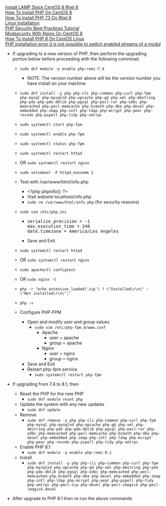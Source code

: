 [Install LAMP Stack CentOS 8 Rhel 8](https://www.linuxbabe.com/redhat/install-lamp-stack-centos-8-rhel-8)<br />
[How To Install PHP On CentOS 8](https://linuxize.com/post/how-to-install-php-on-centos-8/)<br />
[How To Install PHP 73 On Rhel 8](https://www.itzgeek.com/how-tos/linux/centos-how-tos/how-to-install-php-7-3-on-rhel-8.html)<br />
[Linux Installation](https://www.scriptcase.net/docs/en_us/v9/manual/02-scriptcase-installation/06-linux_php/)<br />
[PHP Security Best Practices Tutorial](https://www.cyberciti.biz/tips/php-security-best-practices-tutorial.html)<br />
[Modsecurity With Nginx On CentOS 8](https://www.aventistech.com/kb/modsecurity-with-nginx-on-centos-8/)<br />
[How To Install PHP 8 On CentOS Linux](https://computingforgeeks.com/how-to-install-php-8-on-centos-linux/)<br />
[PHP installation error it is not possible to switch enabled streams of a modul](https://stackoverflow.com/questions/63080021/php-installation-error-it-is-not-possible-to-switch-enabled-streams-of-a-modul)

* If upgrading to a new version of PHP, then perform the upgrading portion below before proceeding with the following commnad.
  * `sudo dnf module -y enable php:remi-7.4`
    * NOTE: The version number above will be the version number you have install on your machine
  * `sudo dnf install -y php php-cli php-common php-curl php-fpm php-mysql php-mysqlnd php-opcache php-gd php-xml php-mbstring php-pdo php-pdo-dblib php-pgsql php-pecl-rar php-odbc php-memcached php-pecl-memcache php-bcmath php-dba php-devel php-embedded php-imap php-intl php-ldap php-mcrypt php-pear php-recode php-pspell php-tidy php-xmlrpc`
  * `sudo systemctl start php-fpm`
  * `sudo systemctl enable php-fpm`
  * `sudo systemctl status php-fpm`
  * `sudo systemctl restart httpd`
  * OR `sudo systemctl restart nginx`
  * `sudo setsebool -P httpd_execmem 1`
  * Test with /var/www/html/info.php
    * \<?php phpinfo(); ?\>
    * Visit website localhost/info.php
    * `sudo rm /var/www/html/info.php` (for security reasons)
  * `sudo vim /etc/php.ini`
    * <pre>
      serialize_precision = -1
      max_execution_time = 240
      date.timezone = America/Los_Angeles
      </pre>
    * Save and Exit
  * `sudo systemctl restart httpd`
  * OR `sudo systemctl restart nginx`
  * `sudo apachectl configtest`
  * OR `sudo nginx -t`
  * `php -r "echo extension_loaded('zip') ? \"Installed\r\n\" : \"Not installed\r\n\";"`
  * `php -v`

  * Configure PHP-FPM
    * Open and modify user and group values
      * `sudo vim /etc/php-fpm.d/www.conf`
        * Apache
          * user = apache
          * group = apache
        * Nginx
          * user = nginx
          * group = nginx
    * Save and Exit
    * Restart php-fpm service
      * `sudo systemctl restart php-fpm`

* If upgrading from 7.4 to 8.1, then
  * Reset the PHP for the new PHP
    * `sudo dnf module reset php`
  * Update the system with any new updates
    *  `sudo dnf update`
  * Remove
    * `sudo dnf remove -y php php-cli php-common php-curl php-fpm php-mysql php-mysqlnd php-opcache php-gd php-xml php-mbstring php-pdo php-pdo-dblib php-pgsql php-pecl-rar php-odbc php-memcached php-pecl-memcache php-bcmath php-dba php-devel php-embedded php-imap php-intl php-ldap php-mcrypt php-pear php-recode php-pspell php-tidy php-xmlrpc`
  * Enable PHP 8.1
    * `sudo dnf module -y enable php:remi-8.1`
  * Install
    * `sudo dnf install -y php php-cli php-common php-curl php-fpm php-mysqlnd php-opcache php-gd php-xml php-mbstring php-pdo php-pdo-dblib php-pgsql php-odbc php-memcached php-pecl-memcached php-bcmath php-dba php-devel php-embedded php-imap php-intl php-ldap php-mcrypt php-pear php-pspell php-tidy php-xmlrpc php-pecl-zip php-devel php-pecl-imagick php-pecl-imagick-devel`

* After upgrade to PHP 8.1 then re-run the above commands
